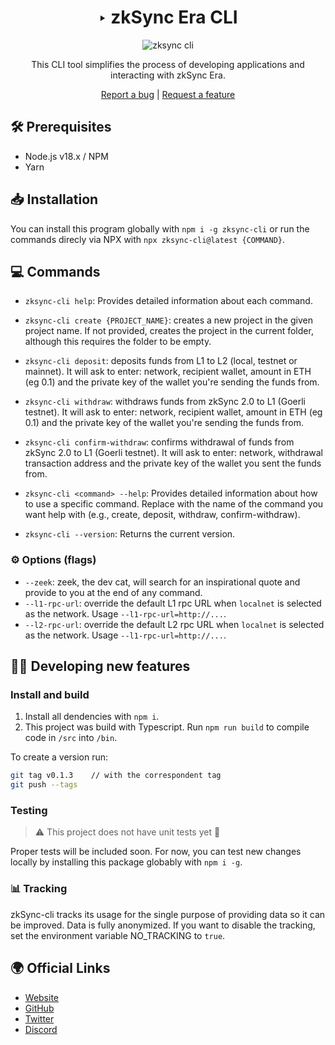 <div align="center">

# ‣ zkSync Era CLI 

![zksync cli](./zksync-cli-banner.png)

This CLI tool simplifies the process of developing applications and interacting with zkSync Era.

[Report a bug](https://github.com/matter-labs/zksync-cli/issues/new) | [Request a feature](https://github.com/matter-labs/zksync-cli/issues/new)

[pr-welcome]: https://img.shields.io/static/v1?color=indigo&label=PRs&style=flat&message=welcome

</div>

## 🛠 Prerequisites

- Node.js v18.x / NPM
- Yarn

## 📥 Installation

You can install this program globally with `npm i -g zksync-cli` or run the commands direcly via NPX with `npx zksync-cli@latest {COMMAND}`.

## 💻 Commands

- `zksync-cli help`: Provides detailed information about each command. 

- `zksync-cli create {PROJECT_NAME}`: creates a new project in the given project name. If not provided, creates the project in the current folder, although this requires the folder to be empty.

- `zksync-cli deposit`: deposits funds from L1 to L2 (local, testnet or mainnet). It will ask to enter: network, recipient wallet, amount in ETH (eg 0.1) and the private key of the wallet you're sending the funds from.

- `zksync-cli withdraw`: withdraws funds from zkSync 2.0 to L1 (Goerli testnet). It will ask to enter: network, recipient wallet, amount in ETH (eg 0.1) and the private key of the wallet you're sending the funds from.

- `zksync-cli confirm-withdraw`: confirms withdrawal of funds from zkSync 2.0 to L1 (Goerli testnet). It will ask to enter: network, withdrawal transaction address and the private key of the wallet you sent the funds from.

- `zksync-cli <command> --help`: Provides detailed information about how to use a specific command. Replace <command> with the name of the command you want help with (e.g., create, deposit, withdraw, confirm-withdraw).

- `zksync-cli --version`: Returns the current version.


### ⚙️ Options (flags)

- `--zeek`: zeek, the dev cat, will search for an inspirational quote and provide to you at the end of any command.
- `--l1-rpc-url`: override the default L1 rpc URL when `localnet` is selected as the network. Usage `--l1-rpc-url=http://...`.
- `--l2-rpc-url`: override the default L2 rpc URL when `localnet` is selected as the network. Usage `--l1-rpc-url=http://...`.

## 👩‍💻 Developing new features

### Install and build

1. Install all dendencies with `npm i`.
2. This project was build with Typescript. Run `npm run build` to compile code in `/src` into `/bin`.

To create a version run:

```sh
git tag v0.1.3    // with the correspondent tag
git push --tags  
```

### Testing

> ⚠️ This project does not have unit tests yet 🤕

Proper tests will be included soon. For now, you can test new changes locally by installing this package globably with `npm i -g`.


### 📊 Tracking

zkSync-cli tracks its usage for the single purpose of providing data so it can be improved. Data is fully anonymized. If you want to disable the tracking, set the environment variable NO_TRACKING to `true`.

## 🌍 Official Links

- [Website](https://zksync.io/)
- [GitHub](https://github.com/matter-labs)
- [Twitter](https://twitter.com/zksync)
- [Discord](https://join.zksync.dev/)

